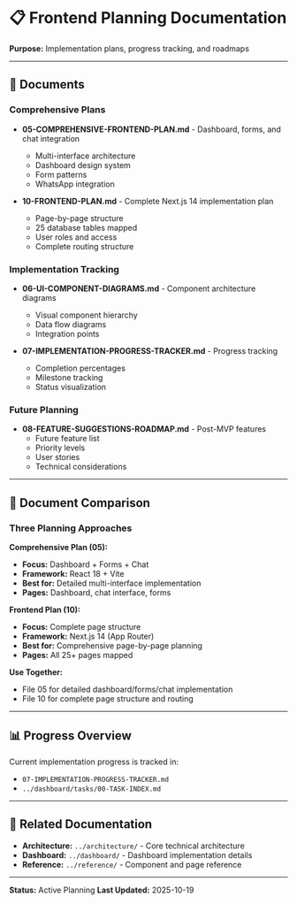 # 📋 Frontend Planning Documentation

**Purpose:** Implementation plans, progress tracking, and roadmaps

---

## 📁 Documents

### Comprehensive Plans
- **05-COMPREHENSIVE-FRONTEND-PLAN.md** - Dashboard, forms, and chat integration
  - Multi-interface architecture
  - Dashboard design system
  - Form patterns
  - WhatsApp integration

- **10-FRONTEND-PLAN.md** - Complete Next.js 14 implementation plan
  - Page-by-page structure
  - 25 database tables mapped
  - User roles and access
  - Complete routing structure

### Implementation Tracking
- **06-UI-COMPONENT-DIAGRAMS.md** - Component architecture diagrams
  - Visual component hierarchy
  - Data flow diagrams
  - Integration points

- **07-IMPLEMENTATION-PROGRESS-TRACKER.md** - Progress tracking
  - Completion percentages
  - Milestone tracking
  - Status visualization

### Future Planning
- **08-FEATURE-SUGGESTIONS-ROADMAP.md** - Post-MVP features
  - Future feature list
  - Priority levels
  - User stories
  - Technical considerations

---

## 🎯 Document Comparison

### Three Planning Approaches

**Comprehensive Plan (05):**
- **Focus:** Dashboard + Forms + Chat
- **Framework:** React 18 + Vite
- **Best for:** Detailed multi-interface implementation
- **Pages:** Dashboard, chat interface, forms

**Frontend Plan (10):**
- **Focus:** Complete page structure
- **Framework:** Next.js 14 (App Router)
- **Best for:** Comprehensive page-by-page planning
- **Pages:** All 25+ pages mapped

**Use Together:**
- File 05 for detailed dashboard/forms/chat implementation
- File 10 for complete page structure and routing

---

## 📊 Progress Overview

Current implementation progress is tracked in:
- `07-IMPLEMENTATION-PROGRESS-TRACKER.md`
- `../dashboard/tasks/00-TASK-INDEX.md`

---

## 🔗 Related Documentation

- **Architecture:** `../architecture/` - Core technical architecture
- **Dashboard:** `../dashboard/` - Dashboard implementation details
- **Reference:** `../reference/` - Component and page reference

---

**Status:** Active Planning
**Last Updated:** 2025-10-19
